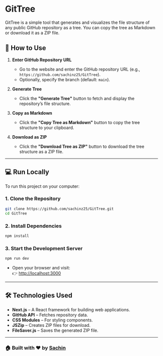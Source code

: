 # GitTree  

GitTree is a simple tool that generates and visualizes the file structure of any public GitHub repository as a tree. You can copy the tree as Markdown or download it as a ZIP file.  

## 🚀 How to Use  

1. **Enter GitHub Repository URL**  
   - Go to the website and enter the GitHub repository URL (e.g., `https://github.com/sachinz25/GitTree`).  
   - Optionally, specify the branch (default: `main`).  

2. **Generate Tree**  
   - Click the **"Generate Tree"** button to fetch and display the repository’s file structure.  

3. **Copy as Markdown**  
   - Click the **"Copy Tree as Markdown"** button to copy the tree structure to your clipboard.  

4. **Download as ZIP**  
   - Click the **"Download Tree as ZIP"** button to download the tree structure as a ZIP file.  

---  

## 💻 Run Locally  

To run this project on your computer:  

### 1. Clone the Repository  
```bash
git clone https://github.com/sachinz25/GitTree.git  
cd GitTree  
```  

### 2. Install Dependencies  
```bash
npm install  
```  

### 3. Start the Development Server  
```bash
npm run dev  
```  

- Open your browser and visit:  
  👉 [http://localhost:3000](http://localhost:3000)  

---  

## 🛠 Technologies Used  

- **Next.js** – A React framework for building web applications.  
- **GitHub API** – Fetches repository data.  
- **CSS Modules** – For styling components.  
- **JSZip** – Creates ZIP files for download.  
- **FileSaver.js** – Saves the generated ZIP file.  

---  

### 🏠 Built with ❤️ by [Sachin](https://github.com/sachinz25)  
